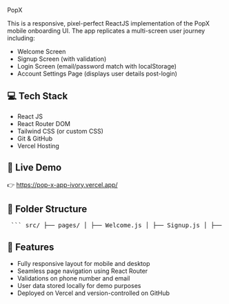 PopX

This is a responsive, pixel-perfect ReactJS implementation of the PopX mobile onboarding UI. The app replicates a multi-screen user journey including:
- Welcome Screen
- Signup Screen (with validation)
- Login Screen (email/password match with localStorage)
- Account Settings Page (displays user details post-login)

## 💻 Tech Stack
- React JS
- React Router DOM
- Tailwind CSS (or custom CSS)
- Git & GitHub
- Vercel Hosting

## 🚀 Live Demo

👉 https://pop-x-app-ivory.vercel.app/

## 📁 Folder Structure
<pre> ``` src/ ├── pages/ │ ├── Welcome.js │ ├── Signup.js │ ├── Login.js │ └── Account.js ├── App.js ├── index.js └── App.css ``` </pre>

## 📝 Features

- Fully responsive layout for mobile and desktop
- Seamless page navigation using React Router
- Validations on phone number and email
- User data stored locally for demo purposes
- Deployed on Vercel and version-controlled on GitHub



